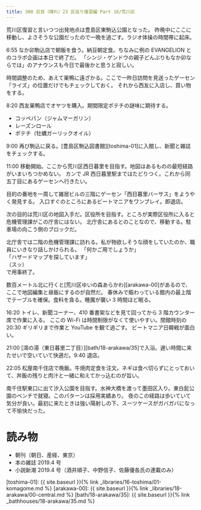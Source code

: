 ```yaml
---
title: 300 日目（晴れ）23 区巡り復習編 Part 16/荒川区
---
```


荒川区復習と言いつつ出発地点は豊島区東駒込公園となった。
昨晩中にここに移動し、よさそうな公園だったので一晩を過ごす。ラジオ体操の時間帯に起床。

6:55 なか卯駒込店で朝飯を食う。納豆朝定食。ちなみに例の EVANGELION とのコラボ企画は本日で終了だ。
「シンジ・ゲンドウの親子どんぶりもなか卯ならでは」のアナウンスも今日で最後かと思うと寂しい。

時間調整のため、あえて巣鴨に遠ざかる。ここで一昨日訪問を見送ったゲーセン「ライズ」の位置だけでもチェックしておく。
それから西友に入店し、買い物をする。

8:20 西友巣鴨店でオヤツを購入。期間限定ポテチの謎味に期待する。
* コッペパン（ジャムマーガリン）
* レーズンロール
* ポテチ（牡蠣ガーリックオイル）

9:00 再び駒込に戻る。[豊島区駒込図書館][toshima-01]に入館し、新聞と雑誌をチェックする。

11:00 移動開始。ここから荒川区西日暮里を目指す。地図はあるものの最短経路がいまいちつかめない。
カンで JR 西日暮里駅まではたどりつく。これから同五丁目にあるゲーセンへ行きたい。

目的の番地を一周して雑居ビルの三階にゲーセン「西日暮里バーサス」をようやく発見する。
入口すぐのところにあるビートマニアをワンプレイ。即退店。

次の目的は荒川区の地図入手だ。区役所を目指す。ところが実際区役所に入ると危機管理課がこの庁舎にはない。
北庁舎にあるとのことなので、移動する。駐車場の向こう側のブロックだ。

北庁舎では二階の危機管理課に訪れる。私が物欲しそうな顔をしていたのか、職員にいきなり話しかけられる。
「何かご用でしょうか」<br>
「ハザードマップを探しています」<br>
（スッ）<br>
で用事終了。

数百メートル北に行くと[荒川区ゆいの森あらかわ][arakawa-00]があるので、ここで地図編集と昼飯にするのが自然だ。
春休みで賑わっている館内の最上階でテーブルを確保。食料を貪る。睡魔が襲い 3 時間ほど眠る。

16:20 トイレ、新聞コーナー、410 番書架などを見て回ってから 3 階カウンター席で作業に入る。
ここの Wi-Fi は時間制限がなくて使いやすい。閉館時刻の 20:30 ギリギリまで作業と YouTube を観て過ごす。
ビートマニア日韓戦が面白い。

21:00 [鴻の湯（東日暮里二丁目）][bath/18-arakawa/35]で入浴。遅い時間に来たせいで空いていて快適だ。9:40 退店。

22:05 松屋南千住店で晩飯。牛焼肉定食を注文。ネギは食べ切らずにとっておいて、丼飯の残りと肉汁と一緒に和えてかっ込むのが旨い。

南千住駅東口に出て汐入公園を目指す。水神大橋を渡って墨田区入り。東白髭公園のベンチで就寝。このパターンは採用実績あり。
夜のこの経路は歩いていて気分が良い。最初に来たときは強い陽射しの下、スーツケースがガバガバになって不愉快だった。

# 読み物

* 朝刊（朝日、産経、東京）
* 本の雑誌 2019.4 号
* 小説新潮 2019.4 号（酒井順子、中野信子、佐藤優各氏の連載のみ）

[toshima-01]: {{ site.baseurl }}{% link _libraries/16-toshima/01-komagome.md %}
[arakawa-00]: {{ site.baseurl }}{% link _libraries/18-arakawa/00-central.md %}
[bath/18-arakawa/35]: {{ site.baseurl }}{% link _bathhouses/18-arakawa/35.md %}
